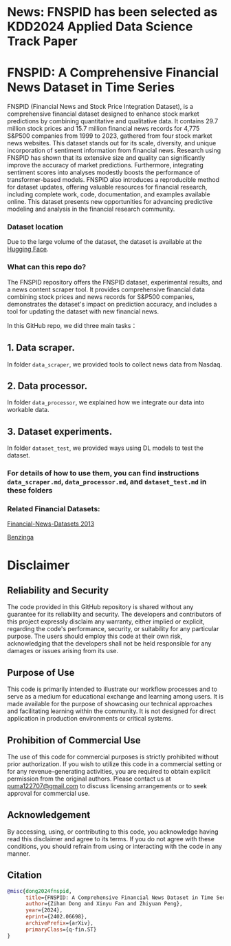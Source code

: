# News: FNSPID has been selected as KDD2024 Applied Data Science Track Paper



# FNSPID: A Comprehensive Financial News Dataset in Time Series
FNSPID (Financial News and Stock Price Integration Dataset), is a comprehensive financial dataset designed to enhance stock market predictions by combining quantitative and qualitative data. It contains 29.7 million stock prices and 15.7 million financial news records for 4,775 S&P500 companies from 1999 to 2023, gathered from four stock market news websites. This dataset stands out for its scale, diversity, and unique incorporation of sentiment information from financial news. Research using FNSPID has shown that its extensive size and quality can significantly improve the accuracy of market predictions. Furthermore, integrating sentiment scores into analyses modestly boosts the performance of transformer-based models. FNSPID also introduces a reproducible method for dataset updates, offering valuable resources for financial research, including complete work, code, documentation, and examples available online. This dataset presents new opportunities for advancing predictive modeling and analysis in the financial research community.


### Dataset location
Due to the large volume of the dataset, the dataset is available at the [Hugging Face](https://huggingface.co/datasets/Zihan1004/FNSPID/).

### What can this repo do? 
The FNSPID repository offers the FNSPID dataset, experimental results, and a news content scraper tool. It provides comprehensive financial data combining stock prices and news records for S&P500 companies, demonstrates the dataset's impact on prediction accuracy, and includes a tool for updating the dataset with new financial news. 

In this GitHub repo, we did three main tasks：
## 1. Data scraper. 
In folder `data_scraper`, we provided tools to collect news data from Nasdaq.
## 2. Data processor.
In folder `data_processor`, we explained how we integrate our data into workable data.
## 3. Dataset experiments.
In folder `dataset_test`, we provided ways using DL models to test the dataset.


### For details of how to use them, you can find instructions `data_scraper.md`, `data_processor.md`, and `dataset_test.md` in these folders



### Related Financial Datasets: 
[Financial-News-Datasets 2013](https://github.com/philipperemy/financial-news-dataset)

[Benzinga](https://www.kaggle.com/datasets/miguelaenlle/massive-stock-news-analysis-db-for-nlpbacktests)



# Disclaimer
## Reliability and Security

The code provided in this GitHub repository is shared without any guarantee for its reliability and security. The developers and contributors of this project expressly disclaim any warranty, either implied or explicit, regarding the code's performance, security, or suitability for any particular purpose. The users should employ this code at their own risk, acknowledging that the developers shall not be held responsible for any damages or issues arising from its use.


## Purpose of Use

This code is primarily intended to illustrate our workflow processes and to serve as a medium for educational exchange and learning among users. It is made available for the purpose of showcasing our technical approaches and facilitating learning within the community. It is not designed for direct application in production environments or critical systems.

## Prohibition of Commercial Use

The use of this code for commercial purposes is strictly prohibited without prior authorization. If you wish to utilize this code in a commercial setting or for any revenue-generating activities, you are required to obtain explicit permission from the original authors. Please contact us at puma122707@gmail.com to discuss licensing arrangements or to seek approval for commercial use.


## Acknowledgement

By accessing, using, or contributing to this code, you acknowledge having read this disclaimer and agree to its terms. If you do not agree with these conditions, you should refrain from using or interacting with the code in any manner.


## Citation
```bibtex
@misc{dong2024fnspid,
      title={FNSPID: A Comprehensive Financial News Dataset in Time Series}, 
      author={Zihan Dong and Xinyu Fan and Zhiyuan Peng},
      year={2024},
      eprint={2402.06698},
      archivePrefix={arXiv},
      primaryClass={q-fin.ST}
}

